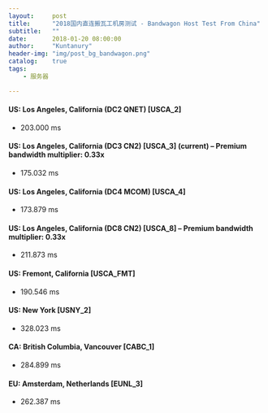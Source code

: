 ```yaml
---
layout:     post
title:      "2018国内直连搬瓦工机房测试 - Bandwagon Host Test From China"
subtitle:   ""
date:       2018-01-20 08:00:00
author:     "Kuntanury"
header-img: "img/post_bg_bandwagon.png"
catalog:    true
tags:
    - 服务器

---
```

#### US: Los Angeles, California (DC2 QNET) [USCA_2]

* 203.000 ms

#### US: Los Angeles, California (DC3 CN2) [USCA_3] (current) – Premium bandwidth multiplier: 0.33x

* 175.032 ms

#### US: Los Angeles, California (DC4 MCOM) [USCA_4]

* 173.879 ms

#### US: Los Angeles, California (DC8 CN2) [USCA_8] – Premium bandwidth multiplier: 0.33x

* 211.873 ms

#### US: Fremont, California [USCA_FMT]

* 190.546 ms

#### US: New York [USNY_2]

* 328.023 ms

#### CA: British Columbia, Vancouver [CABC_1]

* 284.899 ms

#### EU: Amsterdam, Netherlands [EUNL_3]

* 262.387 ms
